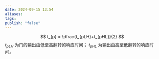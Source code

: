 ```yaml
---
date: 2024-09-15 13:54
aliases: 
tags: 
publish: "false"
---
```

$$
t_{p} = \dfrac{t_{pLH}+t_{pHL}}{2}
$$
$t_{pLH}$ 为门的输出由低至高翻转的响应时间； $t_{pHL}$ 为输出由高至低翻转的响应时间。